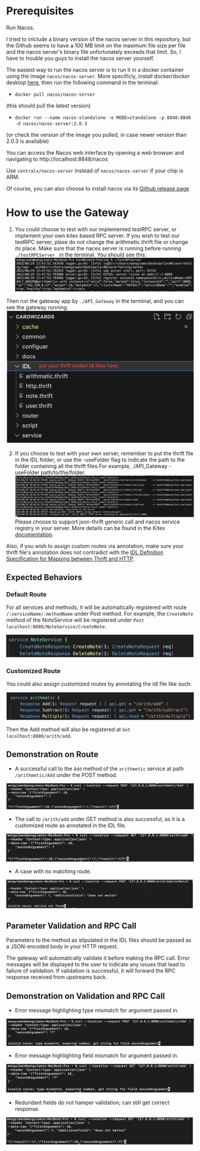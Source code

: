 # Prerequisites
Run Nacos. 

I tried to inlclude a binary version of the nacos server in this repository, but the Github seems to have a 100 MB limit on the maximum file size per file and the nacos server's binary file unfortunately exceeds that limit. So, I have to trouble you guys to install the nacos server yourself.

The easiest way to run the nacos server is to run it in a docker container using the image `nacos/nacos-server`. More specificly, install docker/docker desktop [here](https://www.docker.com/products/docker-desktop/), then run the following command in the terminal:
-     docker pull nacos/nacos-server
 (this should pull the latest version)
-     docker run --name nacos-standalone -e MODE=standalone -p 8848:8848 -d nacos/nacos-server:2.0.3
(or check the version of the image you pulled, in case newer version than 2.0.3 is available)

You can access the Nacos web interface by opening a web browser and navigating to http://localhost:8848/nacos

Use `centralx/nacos-server` instead of `nacos/nacos-server` if your chip is ARM. 

Of course, you can also choose to install nacos via its [Github release page](https://github.com/alibaba/nacos/releases)

# How to use the Gateway
1. You could choose to test with our implemented testRPC server, or implement your own kitex based RPC server. 
If you wish to test our testRPC server, plase do not change the arithmetic.thrift file or change its place. Make sure that the naces server is running before running `./testRPCServer ` in the terminal. You should see this:
![Image 0](images/image%200.png)

Then run the gateway app by `./API_Gateway` in the terminal, and you can see the gateway running.
![Image 1](images/image%201.png)

2. If you choose to test with your own server, remember to put the thrift file in the IDL folder, or use the -useFolder flag to indicate the path to the folder containing all the thrift files.For example, ./API_Gateway -useFolder path/to/the/folder. 
![Image 2](images/image%202.png)
Please choose to support json-thrift generic call and nacos service registry in your server. More details can be found in the Kitex [documentation](https://www.cloudwego.io/docs/kitex/tutorials/advanced-feature/generic-call/).


Also, if you wish to assign custom routes via annotation, make sure your thrift file's annotation does not contradict with the [IDL Definition Specification for Mapping between Thrift and HTTP](https://www.cloudwego.io/docs/kitex/tutorials/advanced-feature/generic-call/thrift_idl_annotation_standards/).



## Expected Behaviors
### Default Route
For all services and methods, it will be automatically registered with route `/:serviceName/:methodName` under Post method. 
For example, the `CreateNote` method of the NoteService will be registered under `Post localhost:8080/NoteService/CreateNote`.

![Image 3](images/image%203.png)


### Customized Route
You could also assign customized routes by annotating the idl file like such:

![Image 4](images/image%204.png)

Then the Add method will also be registered at `Get localhost:8080/arith/add`.

## Demonstration on Route
- A successful call to the `Add` method of the `arithmetic` service at path `/arithmetic/Add` under the POST method.
  
![Image 5](images/image%205.png)

- The call to `/arith/add` under GET method is also successful, as it is a customized route as annotated in the IDL file.
  
![Image 7](images/image%207.png)

- A case with no matching route.
 
 ![Image 6](images/image%206.png)


## Parameter Validation and RPC Call
Parameters to the method as stipulated in the IDL files should be passed as a JSON-encoded body in your HTTP request.

The gateway will automatically validate it before making the RPC call. Error messages will be displayed to the user to indicate any issues that lead to failure of validation. If validation is successful, it will forward the RPC response received from upstreams back.

## Demonstration on Validation and RPC Call
- Error message highlighting type mismatch for argument passed in.

![Image 8](images/image%208.png)

- Error message highlighting field mismatch for argument passed in.

![Image 9](images/image%209.png)

- Redundant fields do not hamper validation; can still get correct response.

![Image 10](images/image%2010.png)



